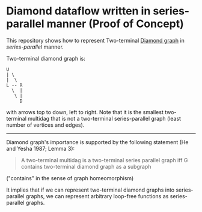 # Diamond dataflow written in series-parallel manner (Proof of Concept)

This repository shows how to represent Two-terminal [Diamond graph](https://en.wikipedia.org/wiki/Forbidden_graph_characterization) in *series-parallel* manner.

Two-terminal diamond graph is:
```
U
| \
|  \
L -- R
  \  |
   \ |
     D
```
with arrows top to down, left to right. Note that it is the smallest two-terminal multidag that is not a two-terminal series-parallel graph (least number of vertices and edges).

---

Diamond graph's importance is supported by the following statement (He and Yesha 1987; Lemma 3):

> A two-terminal multidag is a two-terminal series parallel graph iff G contains two-terminal diamond graph as a subgraph

("contains" in the sense of graph homeomorphism)

It implies that if we can represent two-terminal diamond graphs into series-parallel graphs, we can represent arbitrary loop-free functions as series-parallel graphs.
